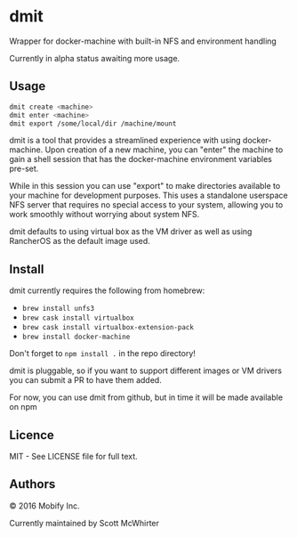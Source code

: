 # dmit
Wrapper for docker-machine with built-in NFS and environment handling

Currently in alpha status awaiting more usage.

## Usage

```bash
dmit create <machine>
dmit enter <machine>
dmit export /some/local/dir /machine/mount
```

dmit is a tool that provides a streamlined experience with using
docker-machine. Upon creation of a new machine, you can "enter" the machine
to gain a shell session that has the docker-machine environment variables
pre-set.

While in this session you can use "export" to make directories available
to your machine for development purposes. This uses a standalone userspace
NFS server that requires no special access to your system, allowing you to
work smoothly without worrying about system NFS.

dmit defaults to using virtual box as the VM driver as well as using RancherOS
as the default image used.

## Install

dmit currently requires the following from homebrew:

* `brew install unfs3`
* `brew cask install virtualbox`
* `brew cask install virtualbox-extension-pack`
* `brew install docker-machine`

Don't forget to `npm install .` in the repo directory!

dmit is pluggable, so if you want to support different images or VM drivers
you can submit a PR to have them added.

For now, you can use dmit from github, but in time it will be made available
on npm

## Licence

MIT - See LICENSE file for full text.

## Authors

&copy; 2016 Mobify Inc.

Currently maintained by Scott McWhirter

